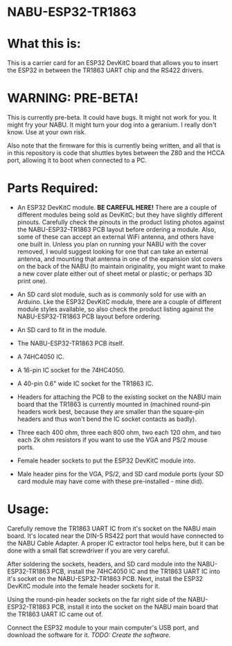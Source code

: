 # NABU-ESP32-TR1863
 
# What this is:

This is a carrier card for an ESP32 DevKitC board that allows you to insert the ESP32 in between the TR1863 UART chip and the RS422 drivers.

# WARNING: PRE-BETA!

This is currently pre-beta. It could have bugs. It might not work for you. It might fry your NABU. It might turn your dog into a geranium. I really don't know. Use at your own risk.

Also note that the firmware for this is currently being written, and all that is in this repository is code that shuttles bytes between the Z80 and the HCCA port, allowing it to boot when connected to a PC.

# Parts Required:

* An ESP32 DevKitC module. **BE CAREFUL HERE!** There are a couple of different modules being sold as DevKitC; but they have slightly different pinouts. Carefully check the pinouts in the product listing photos against the NABU-ESP32-TR1863 PCB layout before ordering a module. Also, some of these can accept an external WiFi antenna, and others have one built in. Unless you plan on running your NABU with the cover removed, I would suggest looking for one that can take an external antenna, and mounting that antenna in one of the expansion slot covers on the back of the NABU (to maintain originality, you might want to make a new cover plate either out of sheet metal or plastic; or perhaps 3D print one).

* An SD card slot module, such as is commonly sold for use with an Arduino. Lke the ESP32 DevKitC module, there are a couple of different module styles available, so also check the product listing against the NABU-ESP32-TR1863 PCB layout before ordering.

* An SD card to fit in the module.

* The NABU-ESP32-TR1863 PCB itself.

* A 74HC4050 IC.

* A 16-pin IC socket for the 74HC4050.

* A 40-pin 0.6" wide IC socket for the TR1863 IC.

* Headers for attaching the PCB to the existing socket on the NABU main board that the TR1863 is currently mounted in (machined round-pin headers work best, because they are smaller than the square-pin headers and thus won't bend the IC socket contacts as badly).

* Three each 400 ohm, three each 800 ohm, two each 120 ohm, and two each 2k ohm resistors if you want to use the VGA and PS/2 mouse ports.

* Female header sockets to put the ESP32 DevKitC module into.

* Male header pins for the VGA, PS/2, and SD card module ports (your SD card module may have come with these pre-installed - mine did).


# Usage:

Carefully remove the TR1863 UART IC from it's socket on the NABU main board. It's located near the DIN-5 RS422 port that would have connected to the NABU Cable Adapter. A proper IC extractor tool helps here, but it can be done with a small flat screwdriver if you are very careful.

After soldering the sockets, headers, and SD card module into the NABU-ESP32-TR1863 PCB, install the 74HC4050 IC and the TR1863 UART IC into it's socket on the NABU-ESP32-TR1863 PCB. Next, install the ESP32 DevKitC module into the female header sockets for it.


Using the round-pin header sockets on the far right side of the NABU-ESP32-TR1863 PCB, install it into the socket on the NABU main board that the TR1863 UART IC came out of.

Connect the ESP32 module to your main computer's USB port, and download the software for it. *TODO: Create the software.*

